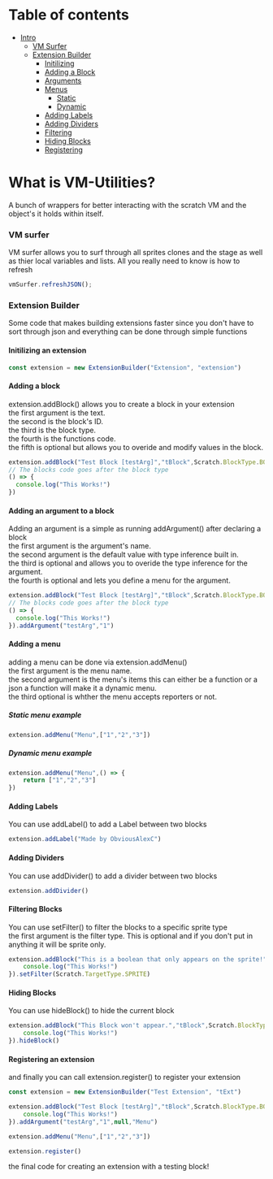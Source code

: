 # Table of contents
-  [Intro](https://github.com/ObviousStudios/VM-Utilities/tree/main#what-is-vm-utilities)
    -  [VM Surfer](https://github.com/ObviousStudios/VM-Utilities/tree/main#vm-surfer)
    -  [Extension Builder](https://github.com/ObviousStudios/VM-Utilities/tree/main#extension-builder)
        -  [Initilizing](https://github.com/ObviousStudios/VM-Utilities/tree/main#initilizing-an-extension)
        -  [Adding a Block](https://github.com/ObviousStudios/VM-Utilities/tree/main#adding-a-block)
        -  [Arguments](https://github.com/ObviousStudios/VM-Utilities/tree/main#adding-an-argument-to-a-block)
        -  [Menus](https://github.com/ObviousStudios/VM-Utilities/tree/main#adding-a-menu)
            - [Static](https://github.com/ObviousStudios/VM-Utilities/tree/main#static-menu-example)
            - [Dynamic](https://github.com/ObviousStudios/VM-Utilities/tree/main#dynamic-menu-example)
        - [Adding Labels](https://github.com/ObviousStudios/VM-Utilities/tree/main#adding-labels)
        - [Adding Dividers](https://github.com/ObviousStudios/VM-Utilities/tree/main#adding-dividers)
        - [Filtering](https://github.com/ObviousStudios/VM-Utilities/tree/main#filtering-blocks)
        - [Hiding Blocks](https://github.com/ObviousStudios/VM-Utilities/tree/main#hiding-blocks)
        - [Registering](https://github.com/ObviousStudios/VM-Utilities/tree/main#registering-an-extension)
# What is VM-Utilities?
A bunch of wrappers for better interacting with the scratch VM and the object's it holds within itself.

### VM surfer
VM surfer allows you to surf through all sprites clones and the stage as well as thier local variables and lists.
All you really need to know is how to refresh
```js
vmSurfer.refreshJSON();
```

### Extension Builder
Some code that makes building extensions faster since you don't have to sort through json and everything can be done through simple functions

#### Initilizing an extension
```js
const extension = new ExtensionBuilder("Extension", "extension")
```

#### Adding a block
extension.addBlock() allows you to create a block in your extension <br />
the first argument is the text. <br />
the second is the block's ID. <br />
the third is the block type. <br />
the fourth is the functions code. <br />
the fifth is optional but allows you to overide and modify values in the block. <br />
```js
extension.addBlock("Test Block [testArg]","tBlock",Scratch.BlockType.BOOLEAN,
// The blocks code goes after the block type
() => {
  console.log("This Works!")
})
```

#### Adding an argument to a block
Adding an argument is a simple as running addArgument() after declaring a block <br />
the first argument is the argument's name. <br />
the second argument is the default value with type inference built in. <br />
the third is optional and allows you to overide the type inference for the argument. <br />
the fourth is optional and lets you define a menu for the argument. <br />
```js
extension.addBlock("Test Block [testArg]","tBlock",Scratch.BlockType.BOOLEAN,
// The blocks code goes after the block type
() => {
  console.log("This Works!")
}).addArgument("testArg","1")
```

#### Adding a menu
adding a menu can be done via extension.addMenu() <br />
the first argument is the menu name. <br />
the second argument is the menu's items this can either be a function or a json a function will make it a dynamic menu. <br />
the third optional is whther the menu accepts reporters or not. <br />

##### Static menu example
```js
extension.addMenu("Menu",["1","2","3"])
```

##### Dynamic menu example
```js
extension.addMenu("Menu",() => {
    return ["1","2","3"]
})
```

#### Adding Labels
You can use addLabel() to add a Label between two blocks <br />
```js
extension.addLabel("Made by ObviousAlexC")
```

#### Adding Dividers
You can use addDivider() to add a divider between two blocks <br />
```js
extension.addDivider()
```

#### Filtering Blocks
You can use setFilter() to filter the blocks to a specific sprite type <br />
the first argument is the filter type. This is optional and if you don't put in anything it will be sprite only.
```js
extension.addBlock("This is a boolean that only appears on the sprite!","tBlock3",Scratch.BlockType.BOOLEAN,() => {
    console.log("This Works!")
}).setFilter(Scratch.TargetType.SPRITE)
```

#### Hiding Blocks
You can use hideBlock() to hide the current block <br />
```js
extension.addBlock("This Block won't appear.","tBlock",Scratch.BlockType.BOOLEAN,() => {
    console.log("This Works!")
}).hideBlock()
```

#### Registering an extension
and finally you can call extension.register() to register your extension <br />
```js
const extension = new ExtensionBuilder("Test Extension", "tExt")

extension.addBlock("Test Block [testArg]","tBlock",Scratch.BlockType.BOOLEAN,() => {
    console.log("This Works!")
}).addArgument("testArg","1",null,"Menu")

extension.addMenu("Menu",["1","2","3"])

extension.register()
```
the final code for creating an extension with a testing block! <br />
